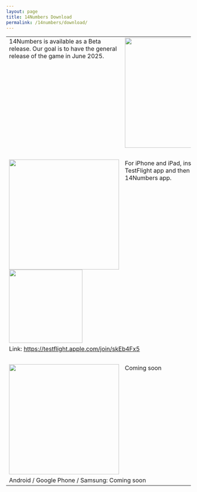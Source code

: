 ```yaml
---
layout: page
title: 14Numbers Download
permalink: /14numbers/download/
---
```


<table>
<tbody>
<tr>
  <td valign="top">14Numbers is available as a Beta release. Our goal is to have the general release of the game in June 2025.
  </td>
  <td><img src="../14numbers-logo.png" width="300"></td>
</tr>
<tr><td>&nbsp;</td><td>&nbsp;</td></tr>
<tr>
  <td><a href="https://testflight.apple.com/join/skEb4Fx5"><img src="apple-store.svg" width="300"><img src="testflight.jpg" width="200"></a>
  </td>
  <td valign="top">For iPhone and iPad, install Apple's TestFlight app and then install the 14Numbers app.
  </td>
</tr>
<tr>
  <td colspan=2>Link: <a href="https://testflight.apple.com/join/skEb4Fx5">https://testflight.apple.com/join/skEb4Fx5</a></td>
</tr>
<tr><td>&nbsp;</td><td>&nbsp;</td></tr>
<tr>
  <td><img src="google-play.png" width="300"></td>
  <td valign="top">Coming soon
  </td>
</tr>
<tr>
  <td colspan=2>Android / Google Phone / Samsung: Coming soon</td>
</tr>
</tbody>
</table>



